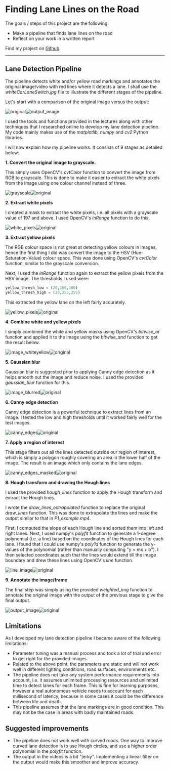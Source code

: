 # **Finding Lane Lines on the Road**

The goals / steps of this project are the following:
* Make a pipeline that finds lane lines on the road
* Reflect on your work in a written report

Find my project on [Github](https://github.com/syedtaqi95/CarND-LaneLines-P1).

[//]: # (Image References)
[original]: ./writeup_images/original.png "original"
[grayscale]: ./writeup_images/grayscale.png "grayscale"
[white_pixels]: ./writeup_images/white_pixels.png "white_pixels"
[yellow_pixels]: ./writeup_images/yellow_pixels.png "yellow_pixels"
[image_whiteyellow]: ./writeup_images/image_whiteyellow.png "image_whiteyellow"
[image_blurred]: ./writeup_images/image_blurred.png "image_blurred"
[canny_edges]: ./writeup_images/canny_edges.png "canny_edges"
[canny_edges_masked]: ./writeup_images/canny_edges_masked.png "canny_edges_masked"
[line_image]: ./writeup_images/line_image.png "line_image"
[output_image]: ./writeup_images/output_image.png "output_image"

---

## **Lane Detection Pipeline**

The pipeline detects white and/or yellow road markings and annotates the original image/video with red lines where it detects a lane. I shall use the _whiteCarLaneSwitch.jpg_ file to illustrate the different stages of the pipeline.

Let's start with a comparison of the original image versus the output:

![original]![output_image]

I used the tools and functions provided in the lectures along with other techniques that I researched online to develop my lane detection pipeline. My code mainly makes use of the *matplotlib, numpy* and *cv2* Python libraries.

I will now explain how my pipeline works. It consists of 9 stages as detailed below:

**1. Convert the original image to grayscale.**

This simply uses OpenCV's *cvtColor* function to convert the image from RGB to grayscale. This is done to make it easier to extract the white pixels from the image using one colour channel instead of three.

![grayscale]![original]

**2. Extract white pixels**

I created a mask to extract the white pixels, i.e. all pixels with a grayscale value of 197 and above. I used OpenCV's *inRange* function to do this.

![white_pixels]![original]

**3. Extract yellow pixels**

The RGB colour space is not great at detecting yellow colours in images, hence the first thing I did was convert the image to the HSV (Hue-Saturation-Value) colour space. This was done using OpenCV's *cvtColor* function, similar to the grayscale conversion.

Next, I used the *inRange* function again to extract the yellow pixels from the HSV image. The thresholds I used were:

```python
yellow_thresh_low = (20,100,100)
yellow_thresh_high = (30,255,255)
```
This extracted the yellow lane on the left fairly accurately.

![yellow_pixels]![original]

**4. Combine white and yellow pixels**

I simply combined the white and yellow masks using OpenCV's *bitwise_or* function and applied it to the image using the *bitwise_and* function to get the result below.

![image_whiteyellow]![original]

**5. Gaussian blur**

Gaussian blur is suggested prior to applying Canny edge detection as it helps smooth out the image and reduce noise. I used the provided *gaussian_blur* function for this.

![image_blurred]![original]

**6. Canny edge detection**

Canny edge detection is a powerful technique to extract lines from an image. I tested the low and high thresholds until it worked fairly well for the test images.

![canny_edges]![original]

**7. Apply a region of interest**

This stage filters out all the lines detected outside our region of interest, which is simply a polygon roughly covering an area in the lower half of the image. The result is an image which only contains the lane edges.

![canny_edges_masked]![original]

**8. Hough transform and drawing the Hough lines**

I used the provided *hough_lines* function to apply the Hough transform and extract the Hough lines.

I wrote the *draw_lines_extrapolated* function to replace the original *draw_lines* function. This was done to extrapolate the lines and make the output similar to that in *P1_example.mp4*. 

First, I computed the slope of each Hough line and sorted them into left and right lanes. Next, I used numpy's *polyfit* function to generate a 1-degree polynomial (i.e. a line) based on the coordinates of the Hough lines for each lane. I found that I could use numpy's *poly1d* function to generate the y-values of the polynomial (rather than manually computing "y = mx + b"). I then selected coordinates such that the lines would extend till the image boundary and drew these lines using OpenCV's *line* function.

![line_image]![original]

**9. Annotate the image/frame**

The final step was simply using the provided *weighted_img* function to annotate the original image with the output of the previous stage to give the final output.

![output_image]![original]

## **Limitations**

As I developed my lane detection pipeline I became aware of the following limitations:

* Parameter tuning was a manual process and took a lot of trial and error to get right for the provided images.
* Related to the above point, the parameters are static and will not work well in different lighting conditions, road surfaces, environments etc.
* The pipeline does not take any system performance requirements into account, i.e. it assumes unlimited processing resources and unlimited time to detect lanes for each frame. This is fine for learning purposes, however a real autonomous vehicle needs to account for each millisecond of latency, because in some cases it could be the difference between life and death.
* This pipeline assumes that the lane markings are in good condition. This may not be the case in areas with badly maintained roads.

## **Suggested improvements**

* The pipeline does not work well with curved roads. One way to improve curved lane detection is to use Hough circles, and use a higher order polynomial in the *polyfit* function.
* The output in the videos is a bit "jerky". Implementing a linear filter on the output would make this smoother and improve accuracy.